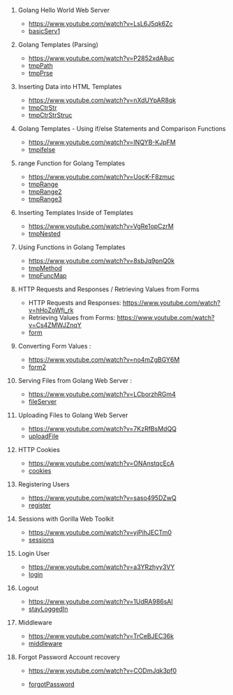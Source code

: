 1. Golang Hello World Web Server
    * https://www.youtube.com/watch?v=LsL6J5qk6Zc
    * [basicServ1](https://github.com/GrowAdept/youtube/tree/main/gowebdev/basicServ1)
1. Golang Templates (Parsing)
    * https://www.youtube.com/watch?v=P2852xdA8uc
    * [tmpPath](https://github.com/GrowAdept/youtube/tree/main/gowebdev/tmpPath)
    * [tmpPrse](https://github.com/GrowAdept/youtube/tree/main/gowebdev/tmpPrse)
1. Inserting Data into HTML Templates
    * https://www.youtube.com/watch?v=nXdUYpAR8qk
    * [tmpCtrStr](https://github.com/GrowAdept/youtube/tree/main/gowebdev/tmpCtrStr) 
    * [tmpCtrStrStruc](https://github.com/GrowAdept/youtube/tree/main/gowebdev/tmpCtrStrStruc)
1. Golang Templates - Using if/else Statements and Comparison Functions
    * https://www.youtube.com/watch?v=INQYB-KJpFM
    * [tmpifelse](https://github.com/GrowAdept/youtube/tree/main/gowebdev/tmpifelse)
1. range Function for Golang Templates
    * https://www.youtube.com/watch?v=UocK-F8zmuc
    * [tmpRange](https://github.com/GrowAdept/youtube/tree/main/gowebdev/tmpRange)
    * [tmpRange2](https://github.com/GrowAdept/youtube/tree/main/gowebdev/tmpRange2)
    * [tmpRange3](https://github.com/GrowAdept/youtube/tree/main/gowebdev/tmpRange3)
1. Inserting Templates Inside of Templates
    * https://www.youtube.com/watch?v=VgRe1opCzrM
    * [tmpNested](https://github.com/GrowAdept/youtube/tree/main/gowebdev/tmpNested)
1. Using Functions in Golang Templates
    * https://www.youtube.com/watch?v=8sbJq9pnQ0k
    * [tmpMethod](https://github.com/GrowAdept/youtube/tree/main/gowebdev/tmpMethod)
    * [tmpFuncMap](https://github.com/GrowAdept/youtube/tree/main/gowebdev/tmpFuncMap)
1. HTTP Requests and Responses / Retrieving Values from Forms
    * HTTP Requests and Responses: https://www.youtube.com/watch?v=hHoZoWfj_rk
    * Retrieving Values from Forms: https://www.youtube.com/watch?v=Cs4ZMWJZnqY
    * [form](https://github.com/GrowAdept/youtube/tree/main/gowebdev/form)
1. Converting Form Values :
    * https://www.youtube.com/watch?v=no4mZgBGY6M 
    * [form2](https://github.com/GrowAdept/youtube/tree/main/gowebdev/form2)
1. Serving Files from Golang Web Server : 
    * https://www.youtube.com/watch?v=LCborzhRGm4
    * [fileServer](https://github.com/GrowAdept/youtube/tree/main/gowebdev/fileServer)
1. Uploading Files to Golang Web Server
    * https://www.youtube.com/watch?v=7KzRfBsMdQQ
    * [uploadFile](https://github.com/GrowAdept/youtube/tree/main/gowebdev/uploadFile)
1. HTTP Cookies
    * https://www.youtube.com/watch?v=ONAnstqcEcA
    * [cookies](https://github.com/GrowAdept/youtube/tree/main/gowebdev/cookies)
1. Registering Users
    * https://www.youtube.com/watch?v=saso495DZwQ
    * [register](https://github.com/GrowAdept/youtube/tree/main/gowebdev/register/)
1. Sessions with Gorilla Web Toolkit
    * https://www.youtube.com/watch?v=yjPihJECTm0
    * [sessions](https://github.com/GrowAdept/youtube/tree/main/gowebdev/sessions)
1. Login User
    * https://www.youtube.com/watch?v=a3YRzhyy3VY
    * [login](https://github.com/GrowAdept/youtube/tree/main/gowebdev/login)
1. Logout
    * https://www.youtube.com/watch?v=1UdRA986sAI
    * [stayLoggedIn](https://github.com/GrowAdept/youtube/tree/main/gowebdev/stayLoggedIn)
1. Middleware
    * https://www.youtube.com/watch?v=TrCeBJEC36k
    * [middleware](https://github.com/GrowAdept/youtube/tree/main/gowebdev/middleware)



1. Forgot Password Account recovery

   * https://www.youtube.com/watch?v=CODmJqk3pf0

   * [forgotPassword](https://github.com/GrowAdept/youtube/tree/main/gowebdev/forgotPassword)
